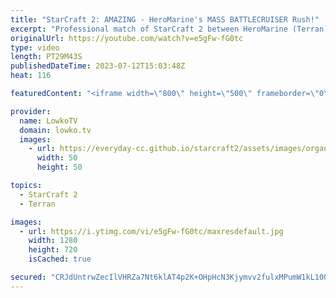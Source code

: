 ```yaml
---
title: "StarCraft 2: AMAZING - HeroMarine's MASS BATTLECRUISER Rush!"
excerpt: "Professional match of StarCraft 2 between HeroMarine (Terran) and trigger (Protoss). In this match played during HomeStory Cup 23, HeroMarine decides to Proxy a Starport and make one Battlecruiser a time. In the late game he makes a transition towards mass Tactical Nuke as well.  Support my work: https://patreon.com/lowkotv"
originalUrl: https://youtube.com/watch?v=e5gFw-fG0tc
type: video
length: PT29M43S
publishedDateTime: 2023-07-12T15:03:48Z
heat: 116

featuredContent: "<iframe width=\"800\" height=\"500\" frameborder=\"0\" src=\"https://www.youtube.com/embed/e5gFw-fG0tc\" allow=\"accelerometer; autoplay; encrypted-media; gyroscope; picture-in-picture\" allowfullscreen></iframe>"

provider:
  name: LowkoTV
  domain: lowko.tv
  images:
    - url: https://everyday-cc.github.io/starcraft2/assets/images/organizations/lowko.tv-50x50.jpg
      width: 50
      height: 50

topics:
  - StarCraft 2
  - Terran

images:
  - url: https://i.ytimg.com/vi/e5gFw-fG0tc/maxresdefault.jpg
    width: 1280
    height: 720
    isCached: true

secured: "CRJdUntrwZecIlVHRZa7Nt6klAT4p2K+OHpHcN3Kjymvv2fulxMPumW1kL10QnV2XWuB4gixwsL/hEAtaCS5A4tfRnPNDh0f4hH7pxEWyNGfz2BLn+5iXTAWrSl3WAvnC3B2jNdjl/l6M9CpaX4q2nU3mfk0a1c0uLUjwOa2Tyxk7pNSP2ir1QwIahAOrvsInFpH3XYWERmQ4zQkUi+0ISlBq6V9xqTjhrUQDLtX9ScaF7eIMaII9L+5hsn/wyKrAbnWiscMNeRgtmWv15Usve0Yyw4UwIFkPHmEgJIqE2TYPn8Vwa8OaoHHG20t+hMFCVGKepELAoQqOVoKlkU0e3sZhE1DNRifbv0OvAfqi1HbOF2dZG/QLSCjOwgnpaz2zCzlI5g2dKafDIlqnaddJtdXC1jQRji2L33lvRwGMb8=;dqfDFFzyC/H5e52VSAJOeQ=="
---
```


